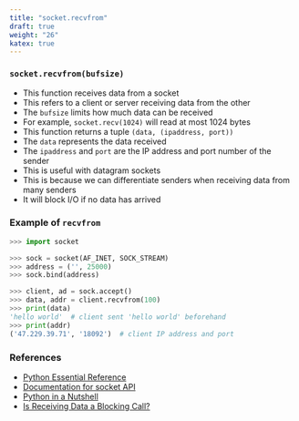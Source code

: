 ```yaml
---
title: "socket.recvfrom"
draft: true
weight: "26"
katex: true
---
```


### `socket.recvfrom(bufsize)`
- This function receives data from a socket
- This refers to a client or server receiving data from the other
- The `bufsize` limits how much data can be received
- For example, `socket.recv(1024)` will read at most 1024 bytes
- This function returns a tuple `(data, (ipaddress, port))`
- The `data` represents the data received
- The `ipaddress` and `port` are the IP address and port number of the sender
- This is useful with datagram sockets
- This is because we can differentiate senders when receiving data from many senders
- It will block I/O if no data has arrived

### Example of `recvfrom`

```python
>>> import socket

>>> sock = socket(AF_INET, SOCK_STREAM)
>>> address = ('', 25000)
>>> sock.bind(address)

>>> client, ad = sock.accept()
>>> data, addr = client.recvfrom(100)
>>> print(data)
'hello world'  # client sent 'hello world' beforehand
>>> print(addr)
('47.229.39.71', '18092')  # client IP address and port
```

### References
- [Python Essential Reference](http://index-of.co.uk/Python/Python%20Essential%20Reference,%20Fourth%20Edition.pdf)
- [Documentation for socket API](https://docs.python.org/3/library/socket.html)
- [Python in a Nutshell](https://www.arp.com/medias/13916546.pdf)
- [Is Receiving Data a Blocking Call?](https://stackoverflow.com/a/7180671/12777044)
